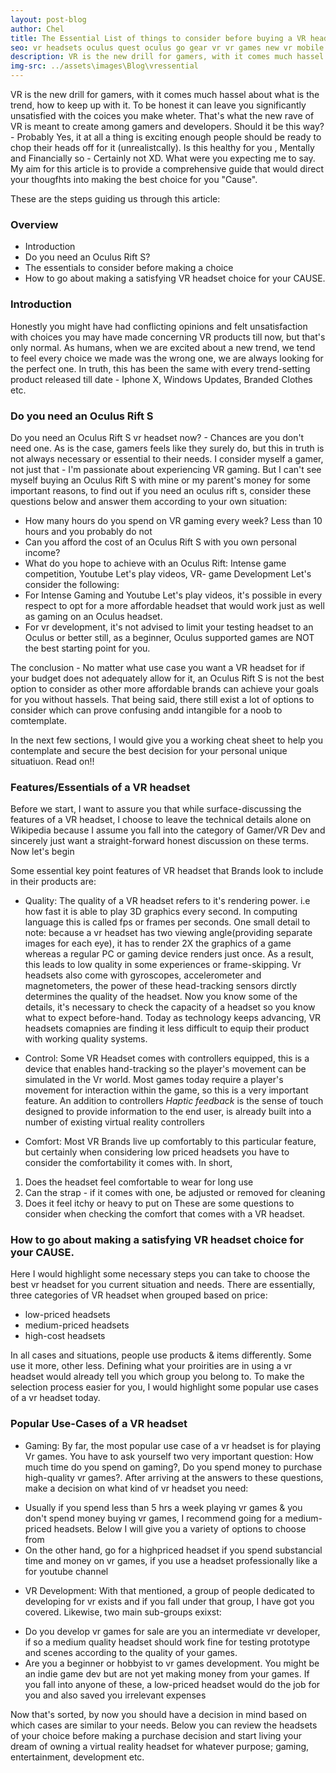 ```yaml
---
layout: post-blog
author: Chel
title: The Essential List of things to consider before buying a VR headset
seo: vr headsets oculus quest oculus go gear vr vr games new vr mobile vr android vr games 2020 vr headset nitendo switch ve headset for android oculus go samsung gear vr best vr headsets
description: VR is the new drill for gamers, with it comes much hassel about what is the trend, how to keep up with it. To be honest it can leave you significantly unsatisfied with the coices you make wheter. That's what the new rave of VR is meant to create among gamers and developers. Should it be this way? - Probably Yes, it at all a thing is exciting enough people should be ready to chop their heads off for it (unrealistcally). Is this healthy for you , Mentally and Financially so - Certainly not XD. What were you expecting me to say. My aim for this article is to provide a comprehensive guide that would direct your thoughts into making the best choice for you "Cause"
img-src: ../assets\images\Blog\vressential
---
```


VR is the new drill for gamers, with it comes much hassel about what is the trend, how to keep up with it. To be honest it can leave you significantly unsatisfied with the coices you make wheter. That's what the new rave of VR is meant to create among gamers and developers. Should it be this way? - Probably Yes, it at all a thing is exciting enough people should be ready to chop their heads off for it (unrealistcally). Is this healthy for you , Mentally and Financially so - Certainly not XD. What were you expecting me to say. My aim for this article is to provide a comprehensive guide that would direct your thougfhts into making the best choice for you "Cause".


These are the steps guiding us through this article:
<h3>Overview</h3>

* Introduction
* Do you need an Oculus Rift S?
* The essentials to consider before making a choice
* How to go about making a satisfying VR headset choice for your CAUSE.

<h3>Introduction</h3>
Honestly you might have had conflicting opinions and felt unsatisfaction with choices you may have made concerning VR products till now, but that's only normal. As humans, when we are excited about a new trend, we tend to feel every choice we made was the wrong one, we are always looking for the perfect one. In truth, this has been the same with every trend-setting product released till date - Iphone X, Windows Updates, Branded Clothes etc.


<h3>Do you need an Oculus Rift S</h3>
Do you need an Oculus Rift S vr headset now? - Chances are you don't need one. As is the case, gamers feels like they surely do, but this in truth is not always necessary or essential to their needs. I consider myself a gamer, not just that - I'm passionate about experiencing VR gaming. But I can't see myself buying an Oculus Rift S with mine or my parent's money for some important reasons, to find out if you need an oculus rift s, consider these questions below and answer them according to your own situation:

* How many hours do you spend on VR gaming every week? Less than 10 hours and you probably do not
* Can you afford the cost of an Oculus Rift S with you own personal income?
* What do you hope to achieve with an Oculus Rift: Intense game competition, Youtube Let's play videos, VR- game Development
Let's consider the following:
* For Intense Gaming and Youtube Let's play videos, it's possible in every respect to opt for a more affordable headset that would work just as well as gaming on an Oculus headset.
* For vr development, it's not advised to limit your testing headset to an Oculus or better still, as a beginner, Oculus supported games are NOT the best starting point for you.

The conclusion - No matter what use case you want a VR headset for if your budget does not adequately allow for it, an Oculus Rift S is not the best option to consider as other more affordable brands can achieve your goals for you without hassels. That being said, there still exist a lot of options to consider which can prove confusing andd intangible for a noob to comtemplate.

In the next few sections, I would give you a working cheat sheet to help you contemplate and secure the best decision for your personal unique situatiuon. Read on!!
<br>


<h3>Features/Essentials of a VR headset</h3>
Before we start, I want to assure you that while surface-discussing the features of a VR headset, I choose to leave the technical details alone on Wikipedia because I assume you fall into the category of Gamer/VR Dev and sincerely just want a straight-forward honest discussion on these terms. Now let's begin


Some essential key point features of VR headset that Brands look to include in their products are:

* Quality: The quality of a VR headset refers to it's rendering power. i.e how fast it is able to play 3D graphics every second. In computing language this is called fps or frames per seconds. One small detail to note: because a vr headset has two viewing angle(providing separate images for each eye), it has to render 2X the graphics of a game whereas a regular PC or gaming device renders just once. As a result, this leads to low quality in some experiences or frame-skipping. Vr headsets also come with gyroscopes, accelerometer and magnetometers, the power of these head-tracking sensors dirctly determines the quality of the headset. Now you know some of the details, it's necessary to check the capacity of a headset so you know what to expect before-hand. Today as technology keeps advancing, VR headsets comapnies are finding it less difficult to equip their product with working quality systems.

* Control: Some VR Headset comes with controllers equipped, this is a device that enables hand-tracking so the player's movement can be simulated in the Vr world. Most games today require a player's movement for interaction within the game, so this is a very important feature. An addition to controllers <i>Haptic feedback</i> is the sense of touch designed to provide information to the end user, is already built into a number of existing virtual reality controllers

* Comfort: Most VR Brands live up comfortably to this particular feature, but certainly when considering low priced headsets you have to consider the comfortability it comes with. In short,
1. Does the headset feel comfortable to wear for long use
2. Can the strap - if it comes with one, be adjusted or removed for cleaning
3. Does it feel itchy or heavy to put on
These are some questions to consider when checking the comfort that comes with a VR headset.


<h3>How to go about making a satisfying VR headset choice for your CAUSE.</h3>
Here I would highlight some necessary steps you can take to choose the best vr headset for you current situation and needs.
There are essentially, three categories of VR headset when grouped based on price:

* low-priced headsets
* medium-priced headsets
* high-cost headsets

In all cases and situations, people use products & items differently. Some use it more, other less. Defining what your proirities are in using a vr headset would already tell you which group you belong to.
To make the selection process easier for you, I would highlight some popular use cases of a vr headset today.

<h3>Popular Use-Cases of a VR headset</h3>

* Gaming: By far, the most popular use case of a vr headset is for playing Vr games. You have to ask yourself two very important question: How much time do you spend on gaming?, Do you spend money to purchase high-quality vr games?. After arriving at the answers to these questions, make a decision on what kind of vr headset you need:
<ul>
	<li>Usually if you spend less than 5 hrs a week playing vr games & you don't spend money buying vr games, I recommend going for a medium-priced headsets. Below I will give you a variety of options to choose from</li>
	<li>On the other hand, go for a highpriced headset if you spend substancial time and money on vr games, if you use a headset professionally like a for youtube channel </li>
</ul>

* VR Development: With that mentioned, a group of people dedicated to developing for vr exists and if you fall under that group, I have got you covered. Likewise, two main sub-groups exixst:
<ul>
	<li>Do you develop vr games for sale are you an intermediate vr developer, if so a medium quality headset should work fine for testing prototype and scenes according to the quality of your games.</li>
	<li>Are you a beginner or hobbyist to vr games development. You might be an indie game dev but are not yet making money from your games. If you fall into anyone of these, a low-priced headset would do the job for you and also saved you irrelevant expenses</li>
</ul>

Now that's sorted, by now you should have a decision in mind based on which cases are similar to your needs. Below you can review the headsets of your choice before making a purchase decision and start living your dream of owning a virtual reality headset for whatever purpose; gaming, entertainment, development etc.
